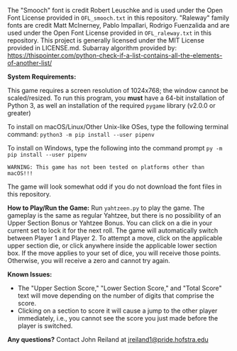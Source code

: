 The "Smooch" font is credit Robert Leuschke and is used under the Open Font License provided in `OFL_smooch.txt` in this repository.
"Raleway" family fonts are credit Matt McInerney, Pablo Impallari, Rodrigo Fuenzalida and are used under the Open Font License provided
in `OFL_raleway.txt` in this repository.
This project is generally licensed under the MIT License provided in LICENSE.md.
Subarray algorithm provided by: https://thispointer.com/python-check-if-a-list-contains-all-the-elements-of-another-list/

__System Requirements:__

This game requires a screen resolution of 1024x768; the window cannot be scaled/resized.
To run this program, you __must__ have a 64-bit installation of Python 3, as well an installation of the required `pygame` library (v2.0.0 or greater)

To install on macOS/Linux/Other Unix-like OSes, type the following terminal command: `python3 -m pip install --user pipenv`

To install on Windows, type the following into the command prompt `py -m pip install --user pipenv`

    WARNING: This game has not been tested on platforms other than macOS!!!

The game will look somewhat odd if you do not download the font files in this repository.

__How to Play/Run the Game:__ Run `yahtzeen.py` to play the game. The gameplay is the same as regular Yahtzee, but there is no possibility of an Upper Section Bonus or Yahtzee Bonus. You can click on a die in your current set to lock it for the next roll. The game will automatically switch between Player 1 and Player 2. To attempt a move, click on the applicable upper section die, or click anywhere inside the applicable lower section box. If the move applies to your set of dice, you will receive those points. Otherwise, you will receive a zero and cannot try again.

__Known Issues:__ 
 - The "Upper Section Score," "Lower Section Score," and "Total Score" text will move depending on the number of digits that comprise the score.
 - Clicking on a section to score it will cause a jump to the other player immediately, i.e., you cannot see the score you just made before the player is switched.

__Any questions?__
    Contact John Reiland at jreiland1@pride.hofstra.edu
